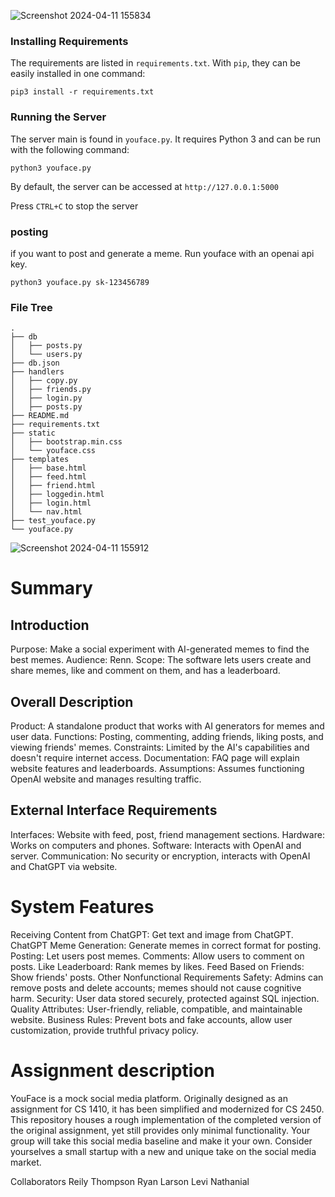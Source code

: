 ![Screenshot 2024-04-11 155834](https://github.com/jakejacobsen975/youface-Graphical-Network/assets/122470500/987c6a28-0986-40eb-ae2a-0377c59d671f)
### Installing Requirements

The requirements are listed in `requirements.txt`. With `pip`, they can be
easily installed in one command:

`pip3 install -r requirements.txt`

### Running the Server

The server main is found in `youface.py`. It requires Python 3 and can be run
with the following command:

`python3 youface.py`

By default, the server can be accessed at `http://127.0.0.1:5000`

Press `CTRL+C` to stop the server

### posting

if you want to post and generate a meme. Run youface with an openai api key.
```
python3 youface.py sk-123456789
```

### File Tree

```
.
├── db
│   ├── posts.py
│   └── users.py
├── db.json
├── handlers
│   ├── copy.py
│   ├── friends.py
│   ├── login.py
│   ├── posts.py
├── README.md
├── requirements.txt
├── static
│   ├── bootstrap.min.css
│   └── youface.css
├── templates
│   ├── base.html
│   ├── feed.html
│   ├── friend.html
│   ├── loggedin.html
│   ├── login.html
│   └── nav.html
├── test_youface.py
└── youface.py
```

![Screenshot 2024-04-11 155912](https://github.com/jakejacobsen975/youface-Graphical-Network/assets/122470500/5a104eff-9e84-4721-8eae-392b8abb0b43)

# Summary

## Introduction
Purpose: Make a social experiment with AI-generated memes to find the best memes.
Audience: Renn.
Scope: The software lets users create and share memes, like and comment on them, and has a leaderboard.

## Overall Description
Product: A standalone product that works with AI generators for memes and user data.
Functions: Posting, commenting, adding friends, liking posts, and viewing friends' memes.
Constraints: Limited by the AI's capabilities and doesn't require internet access.
Documentation: FAQ page will explain website features and leaderboards.
Assumptions: Assumes functioning OpenAI website and manages resulting traffic.

## External Interface Requirements
Interfaces: Website with feed, post, friend management sections.
Hardware: Works on computers and phones.
Software: Interacts with OpenAI and server.
Communication: No security or encryption, interacts with OpenAI and ChatGPT via website.

# System Features

Receiving Content from ChatGPT: Get text and image from ChatGPT.
ChatGPT Meme Generation: Generate memes in correct format for posting.
Posting: Let users post memes.
Comments: Allow users to comment on posts.
Like Leaderboard: Rank memes by likes.
Feed Based on Friends: Show friends' posts.
Other Nonfunctional Requirements
Safety: Admins can remove posts and delete accounts; memes should not cause cognitive harm.
Security: User data stored securely, protected against SQL injection.
Quality Attributes: User-friendly, reliable, compatible, and maintainable website.
Business Rules: Prevent bots and fake accounts, allow user customization, provide truthful privacy policy.

# Assignment description

YouFace is a mock social media platform. Originally designed as an assignment
for CS 1410, it has been simplified and modernized for CS 2450. This repository
houses a rough implementation of the completed version of the original
assignment, yet still provides only minimal functionality. Your group will take
this social media baseline and make it your own. Consider yourselves a small
startup with a new and unique take on the social media market.

Collaborators 
Reily Thompson
Ryan Larson
Levi 
Nathanial 

